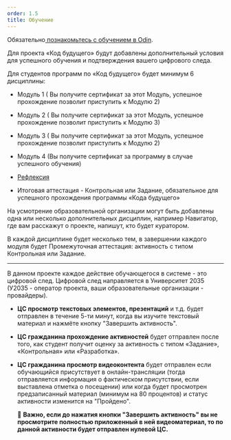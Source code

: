 ```yaml
---
order: 1.5
title: Обучение
---
```


Обязательно[ познакомьтесь с обучением в Odin](https://www.odin.study/studentshelp/odin/znakomstvo).

Для проекта «Код будущего» будут добавлены дополнительный условия для успешного обучения и подтверждения вашего цифрового следа.

Для студентов программ по «Код будущего» будет минимум 6 дисциплины:

-  Модуль 1  ( Вы получите сертификат за этот Модуль,  успешное прохождение позволит приступить к Модулю 2)

-  Модуль 2  ( Вы получите сертификат за этот Модуль, успешное прохождение позволит приступить к Модулю 3)

-  Модуль 3  ( Вы получите сертификат  за этот Модуль, успешное прохождение позволит приступить к Модулю 2)

-  Модуль 4  (Вы получите сертификат  за программу в случае успешного обучения)

-  [Рефлексия](./reflexiya)

-  Итоговая аттестация  - Контрольная или Задание, обязательное для успешного прохождения программы «Кода будущего»

На усмотрение образовательной организации могут быть добавлены одна или несколько дополнительных дисциплин, например Навигатор, где вам расскажут о проекте, напишут, кто будет куратором.

В каждой дисциплине будет несколько тем, в завершении каждого модуля будет Промежуточная аттестация: активность с типом Контрольная или Задание.

---

В данном проекте каждое действие обучающегося в системе - это цифровой след. Цифровой след направляется в Университет 2035 (У2035 - оператор проекта, ваши образовательные организации  - провайдеры). 

-  **ЦС просмотр текстовых элементов, презентаций** и т.д. будет отправлен в течение 5-ти минут, когда вы изучите текстовый материал и нажмёте кнопку "Завершить активность".

-  **ЦС гражданина прохождение  активностей** будет отправлен после того, как студент получит оценку за активность с типом «Задание»,  «Контрольная» или «Разработка».

-  **ЦС гражданина просмотр видеоконтента** будет отправлен если обучающийся присутствует в онлайн-трансляции (тогда отправляется информация о фактическом присутствии, если выставлена отметка о посещении) или когда будет просмотрен предзаписанный материал (минимум на 80 процентов) и статус активности изменится на "Пройдено".

   🛑 **Важно, если до нажатия кнопки "Завершить активность" вы не просмотрите полностью приложенный в ней видеоматериал, то по данной активности будет отправлен нулевой ЦС.**


